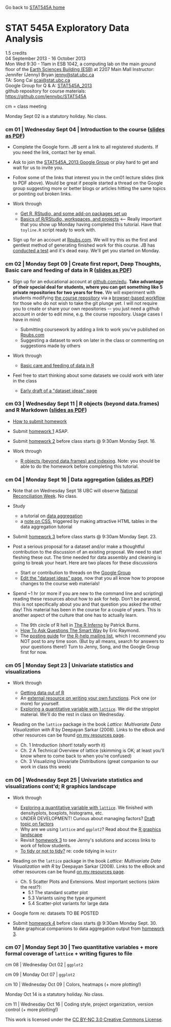Go back to [STAT545A home](index.html)

# STAT 545A Exploratory Data Analysis

1.5 credits  
04 September 2013 - 16 October 2013  
Mon Wed 9:30 - 11am in ESB 1042, a computing lab on the main ground floor of the [Earth Sciences Building (ESB)](http://www.maps.ubc.ca/?225) at 2207 Main Mall
Instructor: Jennifer (Jenny) Bryan <jenny@stat.ubc.ca>  
TA: Song Cai <scai@stat.ubc.ca>  
Google Group for Q & A: [STAT545A_2013](https://groups.google.com/forum/#!forum/stat545a_2013)  
github repository for course materials: <https://github.com/jennybc/STAT545A>


cm = class meeting

Monday Sept 02 is a statutory holiday. No class.

### cm 01 | Wednesday Sept 04 | Introduction to the course ([slides as PDF](2013-lectures/cm01_intro-to-course.pdf)) 

  * Complete the Google form. JB sent a link to all registered students. If you need the link, contact her by email.
  
  * Ask to join the [STAT545A_2013 Google Group](https://groups.google.com/forum/#!forum/stat545a_2013) or play hard to get and wait for us to invite you.

  * Follow some of the links that interest you in the cm01 lecture slides (link to PDF above). Would be great if people started a thread on the Google group suggesting more or better blogs or articles hitting the same topics or pointing out broken links.
  
  * Work through
    - [Get R, RStudio, and some add-on packages set up](block00_setup.html)
    - [Basics of R/RStudio, workspaces, and projects](block01_basicsWorkspaceWorkingDirProject.html) <-- Really important that you show up Monday having completed this tutorial. Have that `toyline.R` script ready to work with.
    
  * Sign up for an account at [Rpubs.com](http://rpubs.com). We will try this as the first and gentlest method of generating finished work for this course. JB has [conducted a test](http://rpubs.com/jennybc) and it's dead easy. We'll get you started on Monday.

### cm 02 | Monday Sept 09 | Create first report, Deep Thoughts, Basic care and feeding of data in R ([slides as PDF](2013-lectures/cm02_compileNotebook-publishRpubs-deepThoughts.pdf))

  * Sign up for an educational account at [github.com/edu](https://github.com/edu). **Take advantage of their special deal for students, where you can get something like 5 private repositories for two years for free.** We will experiment with students modifying [the course repository](https://github.com/jennybc/STAT545A) via a [browser-based workflow](https://github.com/blog/1557-github-flow-in-the-browser) for those who do not wish to take the git plunge yet. I will not require you to create or share your own repositories -- you just need a github account in order to edit mine, e.g. the course repository. Usage cases I have in mind:
    - Submitting coursework by adding a link to work you've published on [Rpubs.com](http://rpubs.com)
    - Suggesting a dataset to work on later in the class or commenting on suggestions made by others
    
  * Work through
    - [Basic care and feeding of data in R](block02_careFeedingData.html)
    
  * Feel free to start thinking about some datasets we could work with later in the class
    - [Early draft of a "dataset ideas" page](dataset-ideas.html)

### cm 03 | Wednesday Sept 11 | R objects (beyond data.frames) and R Markdown ([slides as PDF](2013-lectures/cm03_workModes-flavorsCollections-RMarkdown.pdf))

  * [How to submit homework](hw00_instructions.html)

  * Submit [homework 1](hw01_compileNotebook.html) ASAP.
  
  * Submit [homework 2](hw02_rmarkdownGapminder.html) before class starts @ 9:30am Monday Sept. 16.
  
  * Work through
    - [R objects (beyond data.frames) and indexing](block03_basicObjects.html). Note: you should be able to do the homework before completing this tutorial.

### cm 04 | Monday Sept 16 | Data aggregation ([slides as PDF](2013-lectures/cm04_dataAggregation.pdf))

  * Note that on Wednesday Sept 18 UBC will observe [National Reconciliation Week](http://irsi.aboriginal.ubc.ca). No class.

  * Study
    - a tutorial on [data aggregation](block04_dataAggregation.html)
    - a [note on CSS](topic10_tablesCSS.html), triggered by making attractive HTML tables in the data aggregation tutorial

  * Submit [homework 3](hw03_dataAggregation.html) before class starts @ 9:30am Monday Sept. 23.
  
  * Post a serious proposal for a dataset and/or make a thoughtful contribution to the discussion of an existing proposal. We need to start fleshing these out. The time needed for data assembly and cleaning is going to break your heart. Here are two places for these discussions
    - Start or contribution to threads on the [Google Group](https://groups.google.com/forum/#!forum/stat545a_2013)
    - [Edit the "dataset ideas" page](dataset-ideas.html), now that you all know how to propose changes to the course web materials!
  
  * Spend ~1 hr (or more if you are new to the command line and scripting) reading these resources about how to ask for help. Don't be paranoid, this is not specifically about you and that question you asked the other day! This material has been in the course for a couple of years. This is another aspect of the culture that one has to actually learn.
  
    - The 9th circle of R hell in [The R Inferno](http://www.burns-stat.com/documents/books/the-r-inferno/) by Patrick Burns.
    - [How To Ask Questions The Smart Way](http://www.catb.org/~esr/faqs/smart-questions.html) by Eric Raymond.
    - The [posting guide](http://www.r-project.org/posting-guide.html) for [the R-help mailing list](https://stat.ethz.ch/mailman/listinfo/r-help), which I recommend you NOT post to any time soon. (But by all means, search for answers to your questions there!) Turn to Jenny, Song, and the Google Group first for now.
    
### cm 05 | Monday Sept 23 | Univariate statistics and visualizations

  * Work through
    - [Getting data out of R](block05_getNumbersOut.html)
    - An [external resource on writing your own functions](block06_functions.html). Pick one (or more) for yourself.
    - [Exploring a quantitative variable with `lattice`](block07_univariatePlotsLattice.html). We did the stripplot material. We'll do the rest in class on Wednesday.
    
  * Reading on the `lattice` package in the book *Lattice: Multivariate Data Visualization with R* by Deepayan Sarkar (2008). Links to the eBook and other resources can be found [on my resources page](../resources.html).
  
    - Ch. 1 Introduction (short! totally worth it)
    - Ch. 2 A Technical Overview of lattice (skimming is OK; at least you'll know where to come back to when you're confused)
    - Ch. 3 Visualizing Univariate Distributions (great companion to our work in class this week)

### cm 06 | Wednesday Sept 25 | Univariate statistics and visualizations cont'd; R graphics landscape

  * Work through
    - [Exploring a quantitative variable with `lattice`](block07_univariatePlotsLattice.html). We finished with densityplots, boxplots, histograms, etc.
    - UNDER DEVELOPMENT! Curious about managing factors? [Draft topic on factors](block08_bossYourFactors.html)
    - Why are we using `lattice` and `ggplot2`? Read about the [R graphics landscape](block90_baseLatticeGgplot2.html)
    - Revisit [homework 3](hw03_dataAggregation.html) to see Jenny's solutions and access links to work of fellow students.
    - [To tidy or not to tidy?](topic11_tidyCode.html) re: code tidying in `knitr`  
    
  * Reading on the `lattice` package in the book *Lattice: Multivariate Data Visualization with R* by Deepayan Sarkar (2008). Links to the eBook and other resources can be found [on my resources page](../resources.html).
  
    - Ch. 5 Scatter Plots and Extensions. Most important sections (skim the rest?):
      - 5.1 The standard scatter plot
      - 5.3 Variants using the type argument
      - 5.4 Scatter-plot variants for large data

  * Google form re: datasets TO BE POSTED
  
  * Submit [homework 4](hw04_univariateLattice.html) before class starts @ 9:30am Monday Sept. 30. Make graphical companions to data aggregation output from [homework 3](hw03_dataAggregation.html).
  
### cm 07 | Monday Sept 30 | Two quantitative variables + more formal coverage of `lattice` + writing figures to file

cm 08 | Wednesday Oct 02 | `ggplot2`

cm 09 | Monday Oct 07 | `ggplot2`

cm 10 | Wednesday Oct 09 | Colors, heatmaps (+ more plotting!)

Monday Oct 14 is a statutory holiday. No class.

cm 11 | Wednesday Oct 16 | Coding style, project organization, version control (+ more plotting!)

<div class="footer">
This work is licensed under the  <a href="http://creativecommons.org/licenses/by-nc/3.0/">CC BY-NC 3.0 Creative Commons License</a>.
</div>